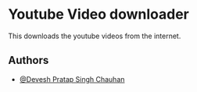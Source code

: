 
# Youtube Video downloader

This downloads the youtube videos from the internet.



## Authors

- [@Devesh Pratap Singh Chauhan](https://github.com/Devesh-Pratap)

